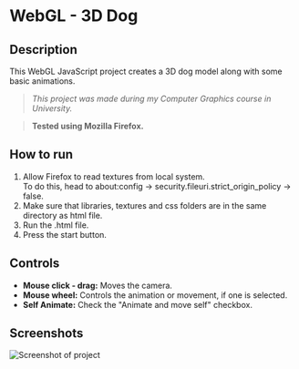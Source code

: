 # WebGL - 3D Dog

## Description

This WebGL JavaScript project creates a 3D dog model along with some basic animations.

>*This project was made during my Computer Graphics course in University.*

>**Tested using Mozilla Firefox.**

## How to run

1. Allow Firefox to read textures from local system.  
To do this, head to about:config -> security.fileuri.strict_origin_policy -> false.
2. Make sure that libraries, textures and css folders are in the same directory as html file.
3. Run the .html file.
4. Press the start button.

## Controls

- **Mouse click - drag:** Moves the camera.
- **Mouse wheel:** Controls the animation or movement, if one is selected.
- **Self Animate:** Check the "Animate and move self" checkbox.

## Screenshots

![Screenshot of project](https://github.com/ChrisTs8920/webgl-3d-graphics/blob/main/output/sc.jpg?raw=true)
